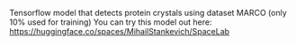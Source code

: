 Tensorflow model that detects protein crystals using dataset MARCO (only 10% used for training)
You can try this model out here: https://huggingface.co/spaces/MihailStankevich/SpaceLab
